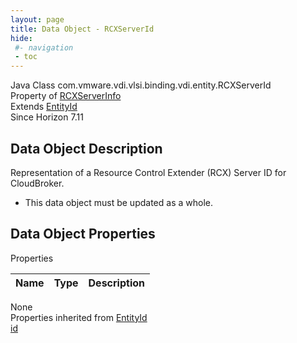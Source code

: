 ```yaml
---
layout: page
title: Data Object - RCXServerId
hide:
 #- navigation
 - toc
---
```


  
  
  



Java Class
    com.vmware.vdi.vlsi.binding.vdi.entity.RCXServerId  
Property of
     [RCXServerInfo](vdi.infrastructure.RCX.RCXServerInfo.md#field_detail)  
Extends
     [EntityId](vdi.EntityId.md)  
Since 
    Horizon 7.11

## Data Object Description 

Representation of a Resource Control Extender (RCX) Server ID for CloudBroker. 

  * This data object must be updated as a whole.



## Data Object Properties

Properties

Name |  Type |  Description   
---|---|---  
None  
Properties inherited from [EntityId](vdi.EntityId.md)  
[id](vdi.EntityId.md#id)  
  
  
 
  
  

